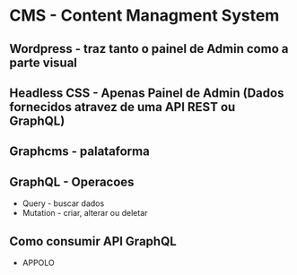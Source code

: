 # CMS - Content Managment System

## Wordpress - traz tanto o painel de Admin como a parte visual

## Headless CSS - Apenas Painel de Admin (Dados fornecidos atravez de uma API REST ou GraphQL)

## Graphcms - palataforma

## GraphQL - Operacoes
- Query - buscar dados
- Mutation - criar, alterar ou deletar

## Como consumir API GraphQL
- APPOLO
